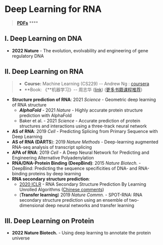 # Deep Learning for RNA

> [**PDFs**](https://cloud.tsinghua.edu.cn/d/07d2b19d6b284ebea5ea/?p=%2F3.%20AI\&mode=list) ****&#x20;

## I. Deep Learning on DNA

* **2022 Nature** - The evolution, evolvability and engineering of gene regulatory DNA

## II. Deep Learning on RNA

> * **Course:**  Machine Learning (CS229) -- Andrew Ng : [coursera](https://www.coursera.org/learn/machine-learning)
> * **Book:    《**机器学习》-- 周志华 ([link](https://book.douban.com/subject/26708119/))  ([更多书籍课程推荐](https://lulab1.gitbook.io/training/appendix/appendix-i.keep-learning))

* **Structure prediction of RNA**: 2021 _Science_ - Geometric deep learning of RNA structure
  * _**AlphaFold**_ - 2021 _Nature_ - Highly accurate protein structure prediction with AlphaFold
  * Baker et al. - 2021 _Science_ - Accurate prediction of protein structures and interactions using a three-track neural network
* **AS of RNA**: 2019 _Cell_ - Predicting Splicing from Primary Sequence with Deep Learning
* **AS of RNA (DARTS**): 2019 _Nature Methods_ - Deep-learning augmented RNA-seq analysis of transcript splicing
* **APA of RNA**: 2019 _Cell_ - A Deep Neural Network for Predicting and Engineering Alternative Polyadenylation
* **RNA/DNA-Protein Binding (DeepBind)**: 2015 _Nature Biotech._ - DeepBind: Predicting the sequence specificities of DNA- and RNA-binding proteins by deep learning
* **RNA secondary structure prediction**:&#x20;
  * [2020 ICLR](https://openreview.net/forum?id=S1eALyrYDH) - RNA Secondary Structure Prediction By Learning Unrolled Algorithms ([Chinese comments](https://mp.weixin.qq.com/s/SSFOJfljhRZuOOTErNefig))
  * (**Transfer learning**) 2019 _Nature Commn._ - SPOT-RNA: RNA secondary structure prediction using an ensemble of two-dimensional deep neural networks and transfer learning

## **III. Deep Learning on Protein**

* **2022 Nature Biotech.** - Using deep learning to annotate the protein universe
